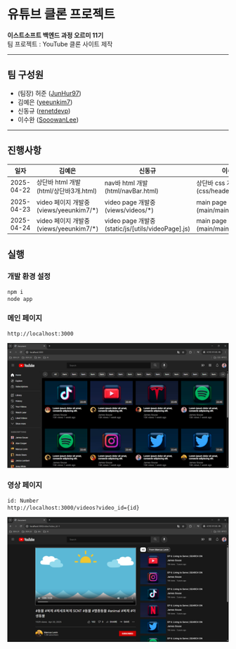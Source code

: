 # 유튜브 클론 프로젝트

**이스트소프트 백엔드 과정 오르미 11기**  
팀 프로젝트 : YouTube 클론 사이트 제작

---

## 팀 구성원

- (팀장) 허준 ([JunHur97](https://github.com/JunHur97))
- 김예은 ([yeeunkim7](https://github.com/yeeunkim7))
- 신동규 ([renetdevp](https://github.com/renetdevp))
- 이수완 ([SooowanLee](https://github.com/SooowanLee))

---

## 진행사항

| 일자       | 김예은                                 | 신동규                             | 이수완                                | 허준                                 |
| ---------- | -------------------------------------- | ---------------------------------- | ------------------------------------- | ------------------------------------ |
| 2025-04-22 | 상단바 html 개발 (html/상단바3개.html) | nav바 html 개발 (html/navBar.html) | 상단바 css 개발 (css/headerStyle.css) | nav바 css 개발 (css/navBarStyle.css) |
|2025-04-23|video 페이지 개발중 (views/yeeunkim7/*)|video page 개발중 (views/videos/*)|main page 개발중 (main/mainContent.ejs)|channel page 개발중(channel/channelpage.ejs)|
|2025-04-24|video 페이지 개발중 (views/yeeunkim7/*)|video page 개발중 (static/js/\[utils/videoPage\].js)|main page 개발중 (main/mainContent.ejs)|channel page 개발중(channel/channelpage.ejs)|

## 실행

### 개발 환경 설정
```
npm i
node app
```
### 메인 페이지
```
http://localhost:3000
```
![Main page](./static/img/README/mainPage.png)

### 영상 페이지
```
id: Number
http://localhost:3000/videos?video_id={id}
```
![Video page](./static/img/README/videoPage.png)

